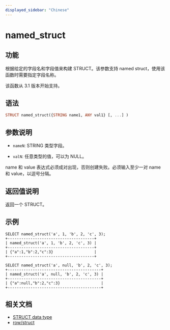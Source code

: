 ```yaml
---
displayed_sidebar: "Chinese"
---
```


# named_struct

## 功能

根据给定的字段名和字段值来构建 STRUCT。该参数支持 named struct，使用该函数时需要指定字段名称。

该函数从 3.1 版本开始支持。

## 语法

```Haskell
STRUCT named_struct({STRING name1, ANY val1} [, ...] )
```

## 参数说明

- `nameN`: STRING 类型字段。

- `valN`: 任意类型的值，可以为 NULL。

name 和 value 表达式必须成对出现，否则创建失败。必须输入至少一对 name 和 value，以逗号分隔。

## 返回值说明

返回一个 STRUCT。

## 示例

```plain
SELECT named_struct('a', 1, 'b', 2, 'c', 3);
+--------------------------------------+
| named_struct('a', 1, 'b', 2, 'c', 3) |
+--------------------------------------+
| {"a":1,"b":2,"c":3}                  |
+--------------------------------------+

SELECT named_struct('a', null, 'b', 2, 'c', 3);
+-----------------------------------------+
| named_struct('a', null, 'b', 2, 'c', 3) |
+-----------------------------------------+
| {"a":null,"b":2,"c":3}                  |
+-----------------------------------------+
```

## 相关文档

- [STRUCT data type](../../data-types/semi_structured/STRUCT.md)
- [row/struct](row.md)
